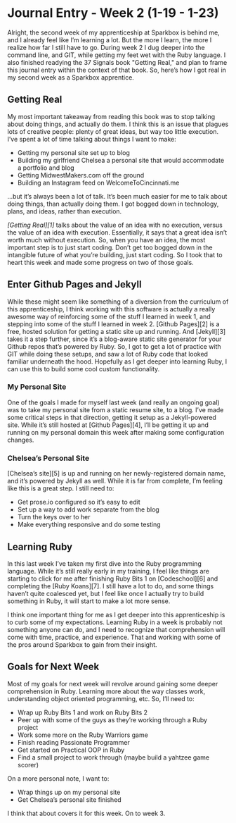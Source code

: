 # Journal Entry - Week 2 (1-19 - 1-23)
Alright, the second week of my apprenticeship at Sparkbox is behind me, and I already feel like I’m learning a lot. But the more I learn, the more I realize how far I still have to go. During week 2 I dug deeper into the command line, and GIT, while getting my feet wet with the Ruby language. I also finished readying the 37 Signals book "Getting Real," and plan to frame this journal entry within the context of that book. So, here’s how I got real in my second week as a Sparkbox apprentice.

## Getting Real
My most important takeaway from reading this book was to stop talking about doing things, and actually do them. I think this is an issue that plagues lots of creative people: plenty of great ideas, but way too little execution. I’ve spent a lot of time talking about things I want to make:

* Getting my personal site set up to blog
* Building my girlfriend Chelsea a personal site that would accommodate a portfolio and blog
* Getting MidwestMakers.com off the ground
* Building an Instagram feed on WelcomeToCincinnati.me

…but it’s always been a lot of talk. It’s been much easier for me to talk about doing things, than actually doing them. I got bogged down in technology, plans, and ideas, rather than execution.

_[Getting Real][1]_ talks about the value of an idea with no execution, versus the value of an idea with execution. Essentially, it says that a great idea isn’t worth much without execution. So, when you have an idea, the most important step is to just start coding. Don’t get too bogged down in the intangible future of what you’re building, just start coding. So I took that to heart this week and made some progress on two of those goals.

## Enter Github Pages and Jekyll
While these might seem like something of a diversion from the curriculum of this apprenticeship, I think working with this software is actually a really awesome way of reinforcing some of the stuff I learned in week 1, and stepping into some of the stuff I learned in week 2. [Github Pages][2] is a free, hosted solution for getting a static site up and running. And [Jekyll][3] takes it a step further, since it’s a blog-aware static site generator for your Github repos that’s powered by Ruby. So, I got to get a lot of practice with GIT while doing these setups, and saw a lot of Ruby code that looked familiar underneath the hood. Hopefully as I get deeper into learning Ruby, I can use this to build some cool custom functionality.

### My Personal Site
One of the goals I made for myself last week (and really an ongoing goal) was to take my personal site from a static resume site, to a blog. I’ve made some critical steps in that direction, getting it setup as a Jekyll-powered site. While it’s still hosted at [Github Pages][4], I’ll be getting it up and running on my personal domain this week after making some configuration changes.

### Chelsea’s Personal Site
[Chelsea’s site][5] is up and running on her newly-registered domain name, and it’s powered by Jekyll as well. While it is far from complete, I’m feeling like this is a great step. I still need to:

* Get prose.io configured so it’s easy to edit
* Set up a way to add work separate from the blog
* Turn the keys over to her
* Make everything responsive and do some testing

## Learning Ruby
In this last week I’ve taken my first dive into the Ruby programming language. While it’s still really early in my training, I feel like things are starting to click for me after finishing Ruby Bits 1 on [Codeschool][6] and completing the [Ruby Koans][7]. I still have a lot to do, and some things haven’t quite coalesced yet, but I feel like once I actually try to build something in Ruby, it will start to make a lot more sense.

I think one important thing for me as I get deeper into this apprenticeship is to curb some of my expectations. Learning Ruby in a week is probably not something anyone can do, and I need to recognize that comprehension will come with time, practice, and experience. That and working with some of the pros around Sparkbox to gain from their insight.

## Goals for Next Week
Most of my goals for next week will revolve around gaining some deeper comprehension in Ruby. Learning more about the way classes work, understanding object oriented programming, etc. So, I’ll need to:

* Wrap up Ruby Bits 1 and work on Ruby Bits 2
* Peer up with some of the guys as they’re working through a Ruby project
* Work some more on the Ruby Warriors game
* Finish reading Passionate Programmer
* Get started on Practical OOP in Ruby
* Find a small project to work through (maybe build a yahtzee game scorer)

On a more personal note, I want to:
* Wrap things up on my personal site
* Get Chelsea’s personal site finished

I think that about covers it for this week. On to week 3.



